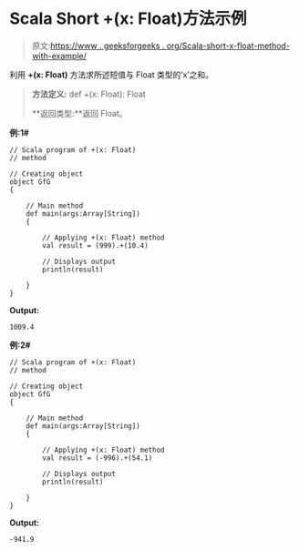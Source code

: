 # Scala Short +(x: Float)方法示例

> 原文:[https://www . geeksforgeeks . org/Scala-short-x-float-method-with-example/](https://www.geeksforgeeks.org/scala-short-x-float-method-with-example/)

利用 **+(x: Float)** 方法求所述短值与 Float 类型的‘x’之和。

> **方法定义:** def +(x: Float): Float
> 
> **返回类型:**返回 Float。

**例:1#**

```
// Scala program of +(x: Float)
// method

// Creating object
object GfG
{ 

    // Main method
    def main(args:Array[String])
    {

        // Applying +(x: Float) method 
        val result = (999).+(10.4)

        // Displays output
        println(result)

    }
} 
```

**Output:**

```
1009.4

```

**例:2#**

```
// Scala program of +(x: Float)
// method

// Creating object
object GfG
{ 

    // Main method
    def main(args:Array[String])
    {

        // Applying +(x: Float) method
        val result = (-996).+(54.1)

        // Displays output
        println(result)

    }
} 
```

**Output:**

```
-941.9

```